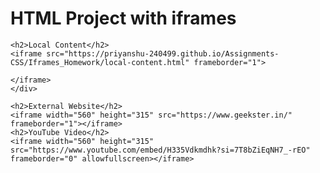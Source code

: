 <!DOCTYPE html>
<html lang="en">
<head>
    <meta charset="UTF-8">
    <meta name="viewport" content="width=device-width, initial-scale=1.0">
    <title>HTML Project with  iframes</title>
</head>
<body>
    <h1>HTML Project with  iframes</h1>
    <div class="iframe-container">

    <h2>Local Content</h2>
    <iframe src="https://priyanshu-240499.github.io/Assignments-CSS/Iframes_Homework/local-content.html" frameborder="1">

    </iframe>
    </div>
    
    <h2>External Website</h2>
    <iframe width="560" height="315" src="https://www.geekster.in/" frameborder="1"></iframe>
    <h2>YouTube Video</h2>
    <iframe width="560" height="315" src="https://www.youtube.com/embed/H335Vdkmdhk?si=7T8bZiEqNH7_-rEO" frameborder="0" allowfullscreen></iframe>

</body>
</html>
